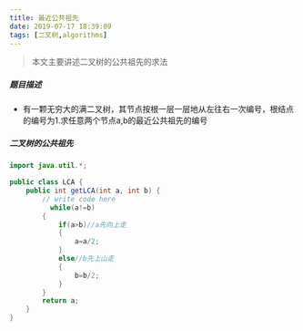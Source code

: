 ```yaml
---
title: 最近公共祖先
date: 2019-07-17 18:39:09
tags: [二叉树,algorithms]
---
```


> 本文主要讲述二叉树的公共祖先的求法

##### 题目描述

- 有一颗无穷大的满二叉树，其节点按根一层一层地从左往右一次编号，根结点的编号为1.求任意两个节点a,b的最近公共祖先的编号

##### 二叉树的公共祖先

```java
import java.util.*;

public class LCA {
    public int getLCA(int a, int b) {
        // write code here
          while(a!=b)
        {
            if(a>b)//a先向上走
            {
                a=a/2;
            }
            else//b先上山走
            {
                b=b/2;
            }
        }
        return a;
    }
}
```

